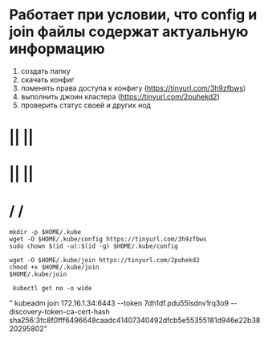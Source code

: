 # Работает при условии, что config и join файлы содержат актуальную информацию

1) создать папку
2) скачать конфиг
3) поменять права доступа к конфигу (https://tinyurl.com/3h9zfbws)
4) выполнить джоин кластера (https://tinyurl.com/2puhekd2)
5) проверить статус своей и других нод

# ||      ||  
# ||      ||  
# \/      \/  

```
mkdir -p $HOME/.kube 
wget -O $HOME/.kube/config https://tinyurl.com/3h9zfbws
sudo chown $(id -u):$(id -g) $HOME/.kube/config

wget -O $HOME/.kube/join https://tinyurl.com/2puhekd2
chmod +x $HOME/.kube/join
$HOME/.kube/join

 kubectl get no -o wide 
```

" kubeadm join 172.16.1.34:6443 --token 7dh1df.pdu55lsdnv1rq3o9 --discovery-token-ca-cert-hash sha256:3fc8f0fff6496648caadc41407340492dfcb5e55355181d946e22b3820295802"
